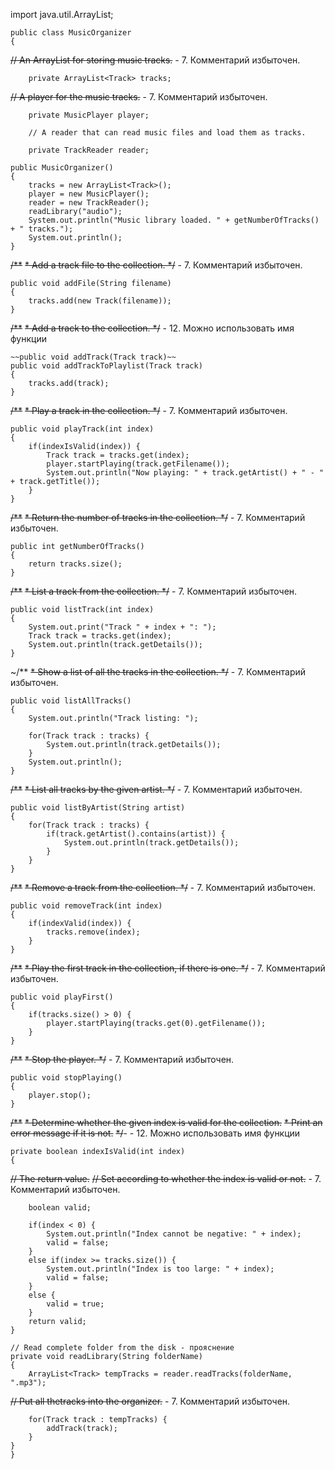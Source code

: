 import java.util.ArrayList;

```
public class MusicOrganizer
{
```
~~// An ArrayList for storing music tracks.~~ - 7. Комментарий избыточен.
```
    private ArrayList<Track> tracks;
```
~~// A player for the music tracks.~~ - 7. Комментарий избыточен.
```
    private MusicPlayer player;

    // A reader that can read music files and load them as tracks.

    private TrackReader reader;
```

```
public MusicOrganizer()
{
    tracks = new ArrayList<Track>();
    player = new MusicPlayer();
    reader = new TrackReader();
    readLibrary("audio");
    System.out.println("Music library loaded. " + getNumberOfTracks() + " tracks.");
    System.out.println();
}
```




  
~~/**~~
~~* Add a track file to the collection.
 */~~ - 7. Комментарий избыточен.

```   
public void addFile(String filename)
{
    tracks.add(new Track(filename));
}
```




~~/**~~
~~* Add a track to the collection.
 */~~ - 12. Можно использовать имя функции
```
~~public void addTrack(Track track)~~ 
public void addTrackToPlaylist(Track track)
{
    tracks.add(track);
}
```




~~/**~~
~~* Play a track in the collection.
 */~~ - 7. Комментарий избыточен.
```
public void playTrack(int index)
{
    if(indexIsValid(index)) {
        Track track = tracks.get(index);
        player.startPlaying(track.getFilename());
        System.out.println("Now playing: " + track.getArtist() + " - " + track.getTitle());
    }
}
```




~~/**~~
~~* Return the number of tracks in the collection.
 */~~ - 7. Комментарий избыточен.
```
public int getNumberOfTracks()
{
    return tracks.size();
}
```




   
~~/**~~
~~* List a track from the collection.
 */~~ - 7. Комментарий избыточен.
``` 
public void listTrack(int index)
{
    System.out.print("Track " + index + ": ");
    Track track = tracks.get(index);
    System.out.println(track.getDetails());
}
```




~/**
~~* Show a list of all the tracks in the collection.
 */~~ - 7. Комментарий избыточен.
``` 
public void listAllTracks()
{
    System.out.println("Track listing: ");

    for(Track track : tracks) {
        System.out.println(track.getDetails());
    }
    System.out.println();
}
```




~~/**~~
~~* List all tracks by the given artist.
 */~~ - 7. Комментарий избыточен.
```
public void listByArtist(String artist)
{
    for(Track track : tracks) {
        if(track.getArtist().contains(artist)) {
            System.out.println(track.getDetails());
        }
    }
}
``` 




~~/**~~
~~* Remove a track from the collection.
 */~~ - 7. Комментарий избыточен.
```
public void removeTrack(int index)
{
    if(indexValid(index)) {
        tracks.remove(index);
    }
}
```




~~/**~~
~~* Play the first track in the collection, if there is one.
 */~~ - 7. Комментарий избыточен.
``` 
public void playFirst()
{
    if(tracks.size() > 0) {
        player.startPlaying(tracks.get(0).getFilename());
    }
}
```





~~/**~~
~~* Stop the player.
 */~~ - 7. Комментарий избыточен.
``` 
public void stopPlaying()
{
    player.stop();
}
```





~~/**~~
~~* Determine whether the given index is valid for the collection.~~
~~* Print an error message if it is not.~~
~~*/~~- - 12. Можно использовать имя функции
```
private boolean indexIsValid(int index)
{
```
~~// The return value.~~
~~// Set according to whether the index is valid or not.~~ - 7. Комментарий избыточен.
```
    boolean valid;
    
    if(index < 0) {
        System.out.println("Index cannot be negative: " + index);
        valid = false;
    }
    else if(index >= tracks.size()) {
        System.out.println("Index is too large: " + index);
        valid = false;
    }
    else {
        valid = true;
    }
    return valid;
}
```




```
// Read complete folder from the disk - прояснение
private void readLibrary(String folderName)
{
    ArrayList<Track> tempTracks = reader.readTracks(folderName, ".mp3");
```
~~// Put all thetracks into the organizer.~~ - 7. Комментарий избыточен.
```
    for(Track track : tempTracks) {
        addTrack(track);
    }
}
}
```












